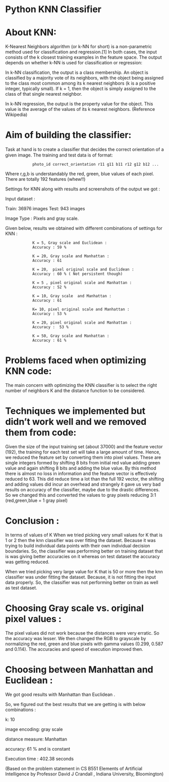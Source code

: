 # Python KNN Classifier

# About KNN:
K-Nearest Neighbors algorithm (or k-NN for short) is a non-parametric method used for classification and regression.[1] In both cases, the input consists of the k closest training examples in the feature space. The output depends on whether k-NN is used for classification or regression:

In k-NN classification, the output is a class membership. An object is classified by a majority vote of its neighbors, with the object being assigned to the class most common among its k nearest neighbors (k is a positive integer, typically small). If k = 1, then the object is simply assigned to the class of that single nearest neighbor.

In k-NN regression, the output is the property value for the object. This value is the average of the values of its k nearest neighbors. (Reference Wikipedia)

# Aim of building the classifier:
Task at hand is to create a classiﬁer that decides the correct orientation of a given image. The training and test data is of format:

				photo_id correct_orientation r11 g11 b11 r12 g12 b12 ...

Where r,g,b is understandably the red, green, blue values of each pixel. There are totally 192 features (whew!!)

Settings for KNN along with results and screenshots of the output we got :

Input dataset : 

Train: 36976 images 
Test: 943 images

Image Type : Pixels and gray scale.

Given below, results we obtained with different combinations of settings for KNN :

	            K = 5, Gray scale and Euclidean : 
	            Accuracy : 59 %

	            K = 20, Gray scale and Manhattan :
	            Accuracy : 61

	            K = 20,  pixel original scale and Euclidean :
	            Accuracy : 60 % ( Not persistent though)

	            K = 5 , pixel original scale and Manhattan :
	            Accuracy : 52 %

	            K = 10, Gray scale  and Manhattan :
	            Accuracy : 61

	            K= 10, pixel original scale and Manhattan :
	            Accuracy : 53 %

	            K = 20, pixel original scale and Manhattan :
	            Accuracy :  53 %

	            K = 50, Gray scale and Manhattan :
	            Accuracy : 61 %

# Problems faced when optimizing KNN code:

The main concern with optimizing the KNN classifier is to select the right number of neighbors K and the distance function to be considered.

# Techniques we implemented but didn’t work well and we removed them from code: 

Given the size of the input training set (about 37000) and the feature vector (192), the training for each test set will take a large amount of time. Hence, we reduced the feature set by converting them into pixel values. These are single integers formed by shifting 8 bits from initial red value adding green value and again shifting 8 bits and adding the blue value. By this method there is almost no loss in information and the feature vector is effectively reduced to 63. This did reduce time a lot than the full 192 vector, the shifting and adding values did incur an overhead and strangely it gave us very bad results on accuracy of the classifier, maybe due to the drastic differences. So we changed this and converted the values to gray pixels reducing 3:1 (red,green,blue = 1 gray pixel)

# Conclusion :
In terms of values of K When we tried picking very small values for K that is 1 or 2 then the knn classifier was over fitting the dataset. Because it was trying to build individual data points with their own individual decision boundaries. So, the classifier was performing better on training dataset that is was giving better accuracies on it whereas on test dataset the accuracy was getting reduced.

When we tried picking very large value for K that is 50 or more then the knn classifier was under fitting the dataset. Because, it is not fitting the input data properly. So, the classifier was not performing better on train as well as test dataset.

# Choosing Gray scale vs. original pixel values : 

The pixel values did not work because the distances were very erratic. So the accuracy was lesser. We then changed the RGB to grayscale by normalizing the red, green and blue pixels with gamma values (0.299, 0.587 and 0.114). The accuracies and speed of execution improved then.

# Choosing between Manhattan and Euclidean : 

We got good results with Manhattan than Euclidean .

So, we figured out the best results that we are getting is with below combinations : 

k: 10

image encoding: gray scale

distance measure: Manhattan

accuracy: 61 % and is constant

Execution time : 402.38 seconds


(Based on the problem statement in CS B551 Elements of Artificial Intelligence by Professor David J Crandall , Indiana University, Bloomington)